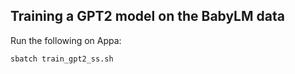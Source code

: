 Training a GPT2 model on the BabyLM data
----------------------------------------

Run the following on Appa:

    sbatch train_gpt2_ss.sh

